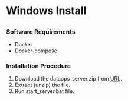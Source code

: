 # Windows Install

## 

### Software Requirements

* Docker
* Docker-compose

### Installation Procedure

1. Download the dataops\_server.zip from [URL](https://dataops-store.s3.amazonaws.com/dataops_server.zip).
2. Extract \(unzip\) the file.
3. Run start\_server.bat file.









